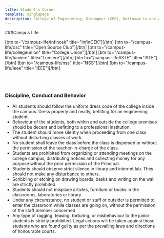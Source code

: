 ```yaml
---
title: Student's Corner
template: singlepage
description: College of Engineering, Kidangoor (CEK), Kottayam is one among the premier institutions in the state. The college is governed by the Co-operative Academy of Professional Education established by the Government of Kerala. The admissions are based on the rank obtained by the students in the State Entrance examinations and functioning of the college is according to the rules and regulations formulated by the Government of Kerala.
---
```

###Campus Life


[btn to="/campus-life/infincek" title="InfinCEK"][/btn]
[btn to="/campus-life/osc" title="Open Source Club"][/btn]
[btn to="/campus-life/collegeunion" title="College Union"][/btn]
[btn to="/campus-life/lumiere" title="Lumiere"][/btn]
[btn to="/campus-life/ISTE" title="ISTE"][/btn]
[btn to="/campus-life/nss" title="NSS"][/btn]
[btn to="/campus-life/ieee" title="IEEE"][/btn]


<br>
<br>
<h3>Discipline, Conduct and Behavior</h3>

* All students should follow the uniform dress code of the college inside the campus. Dress properly and neatly, befitting for an engineering student.
* Behaviour of the students, both within and outside the college premises should be decent and befitting to a professional institution.
* The student should move silently when proceeding from one class without disturbing classes at work.
* No student shall leave the class before the class is dispersed or without the permission of the teacher-in-charge of the class.
* Students are prohibited from organizing or attending meetings on the college campus, distributing notices and collecting money for any purpose without the prior permission of the Principal.
* Students should observe strict silence in library and internet lab. They should not make any disturbance to others.
* Scribbling or etching on drawing boards, desks and writing on the wall are strictly prohibited.
* Students should not misplace articles, furniture or books in the classrooms, laboratories or library
* Under any circumstance, no student or staff or outsider is permitted to enter the classroom while classes are going on, without the permission of the staff member concerned.
* Any type of ragging, teasing, torturing, or misbehaviour to the junior students is strictly prohibited. Legal actions will be taken against those students who are found guilty as per the prevailing laws and directions of honourable courts.
